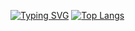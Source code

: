 [![Typing SVG](https://readme-typing-svg.herokuapp.com?color=%2336BCF7&lines=Y+-+A+-+R+-+I+-+K)](https://git.io/typing-svg)
[![Top Langs](https://github-readme-stats.vercel.app/api/top-langs/?username=y-a-r-i-k&layout=compact&theme=vision-friendly-dark)](https://github.com/anuraghazra/github-readme-stats)

